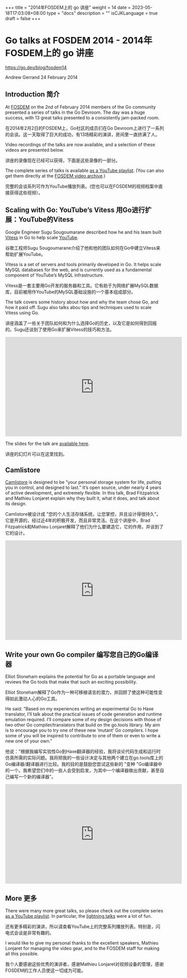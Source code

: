 +++
title = "2014年FOSDEM上的 go 讲座"
weight = 14
date = 2023-05-18T17:03:08+08:00
type = "docs"
description = ""
isCJKLanguage = true
draft = false
+++

# Go talks at FOSDEM 2014 - 2014年FOSDEM上的 go 讲座

https://go.dev/blog/fosdem14

Andrew Gerrand
24 February 2014

## Introduction 简介

At [FOSDEM](http://fosdem.org/) on the 2nd of February 2014 members of the Go community presented a series of talks in the Go Devroom. The day was a huge success, with 13 great talks presented to a consistently jam-packed room.

在2014年2月2日的FOSDEM上，Go社区的成员们在Go Devroom上进行了一系列的会谈。这一天取得了巨大的成功，有13场精彩的演讲，房间里一直挤满了人。

Video recordings of the talks are now available, and a selection of these videos are presented below.

讲座的录像现在已经可以获得，下面是这些录像的一部分。

The complete series of talks is available [as a YouTube playlist](http://www.youtube.com/playlist?list=PLtLJO5JKE5YDKG4WcaNts3IVZqhDmmuBH). (You can also get them directly at the [FOSDEM video archive](http://video.fosdem.org/2014/K4601/Sunday/).)

完整的会谈系列可作为YouTube播放列表。(您也可以在FOSDEM的视频档案中直接获得这些视频）。

## Scaling with Go: YouTube’s Vitess 用Go进行扩展：YouTube的Vitess

Google Engineer Sugu Sougoumarane described how he and his team built [Vitess](https://github.com/youtube/vitess) in Go to help scale [YouTube](https://youtube.com/).

谷歌工程师Sugu Sougoumarane介绍了他和他的团队如何在Go中建立Vitess来帮助扩展YouTube。

Vitess is a set of servers and tools primarily developed in Go. It helps scale MySQL databases for the web, and is currently used as a fundamental component of YouTube’s MySQL infrastructure.

Vitess是一套主要用Go开发的服务器和工具。它有助于为网络扩展MySQL数据库，目前被用作YouTube的MySQL基础设施的一个基本组成部分。

The talk covers some history about how and why the team chose Go, and how it paid off. Sugu also talks abou tips and techniques used to scale Vitess using Go.

讲座涵盖了一些关于团队如何和为什么选择Go的历史，以及它是如何得到回报的。Sugu还谈到了使用Go来扩展Vitess的技巧和方法。

<iframe src="https://www.youtube.com/embed/qATTTSg6zXk" width="560" height="315" frameborder="0" allowfullscreen="" mozallowfullscreen="" webkitallowfullscreen="" style="box-sizing: border-box;"></iframe>

The slides for the talk are [available here](https://github.com/youtube/vitess/blob/master/doc/Vitess2014.pdf?raw=true).

讲座的幻灯片可以在这里找到。

## Camlistore

[Camlistore](http://camlistore.org/) is designed to be "your personal storage system for life, putting you in control, and designed to last." It’s open source, under nearly 4 years of active development, and extremely flexible. In this talk, Brad Fitzpatrick and Mathieu Lonjaret explain why they built it, what it does, and talk about its design.

Camlistore被设计成 "您的个人生活存储系统，让您掌控，并且设计得很持久"。它是开源的，经过近4年的积极开发，而且非常灵活。在这个讲座中，Brad Fitzpatrick和Mathieu Lonjaret解释了他们为什么要建造它，它的作用，并谈到了它的设计。

<iframe src="https://www.youtube.com/embed/yvjeIZgykiA" width="560" height="315" frameborder="0" allowfullscreen="" mozallowfullscreen="" webkitallowfullscreen="" style="box-sizing: border-box;"></iframe>

## Write your own Go compiler 编写您自己的Go编译器

Elliot Stoneham explains the potential for Go as a portable language and reviews the Go tools that make that such an exciting possibility.

Elliot Stoneham解释了Go作为一种可移植语言的潜力，并回顾了使这种可能性变得如此激动人心的Go工具。

He said: "Based on my experiences writing an experimental Go to Haxe translator, I’ll talk about the practical issues of code generation and runtime emulation required. I’ll compare some of my design decisions with those of two other Go compiler/translators that build on the go.tools library. My aim is to encourage you to try one of these new ‘mutant’ Go compilers. I hope some of you will be inspired to contribute to one of them or even to write a new one of your own."

他说："根据我编写实验性Go到Haxe翻译器的经验，我将谈论代码生成和运行时仿真所需的实际问题。我将把我的一些设计决定与其他两个建立在go.tools库上的Go编译器/翻译器进行比较。我的目的是鼓励您尝试这些新的 "变种 "Go编译器中的一个。我希望您们中的一些人会受到启发，为其中一个编译器做出贡献，甚至自己编写一个新的编译器"。

<iframe src="https://www.youtube.com/embed/Qe8Dq7V3hXY" width="560" height="315" frameborder="0" allowfullscreen="" mozallowfullscreen="" webkitallowfullscreen="" style="box-sizing: border-box;"></iframe>

## More 更多

There were many more great talks, so please check out the complete series [as a YouTube playlist](http://www.youtube.com/playlist?list=PLtLJO5JKE5YDKG4WcaNts3IVZqhDmmuBH). In particular, the [lightning talks](http://www.youtube.com/watch?v=cwpI5ONWGxc&list=PLtLJO5JKE5YDKG4WcaNts3IVZqhDmmuBH&index=7) were a lot of fun.

还有更多精彩的演讲，所以请查看YouTube上的完整系列播放列表。特别是，闪电式会谈是非常有趣的。

I would like to give my personal thanks to the excellent speakers, Mathieu Lonjaret for managing the video gear, and to the FOSDEM staff for making all this possible.

我个人要感谢这些优秀的演讲者，感谢Mathieu Lonjaret对视频设备的管理，感谢FOSDEM的工作人员使这一切成为可能。
